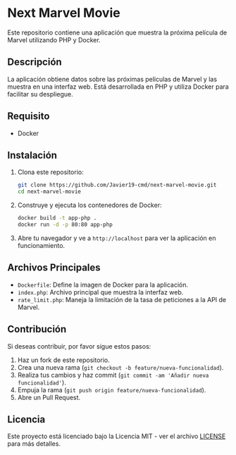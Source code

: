# Next Marvel Movie

Este repositorio contiene una aplicación que muestra la próxima película de Marvel utilizando PHP y Docker.

## Descripción

La aplicación obtiene datos sobre las próximas películas de Marvel y las muestra en una interfaz web. Está desarrollada en PHP y utiliza Docker para facilitar su despliegue.

## Requisito

- Docker

## Instalación

1. Clona este repositorio:
    ```bash
    git clone https://github.com/Javier19-cmd/next-marvel-movie.git
    cd next-marvel-movie
    ```

2. Construye y ejecuta los contenedores de Docker:
    ```bash
    docker build -t app-php .
    docker run -d -p 80:80 app-php
    ```

3. Abre tu navegador y ve a `http://localhost` para ver la aplicación en funcionamiento.

## Archivos Principales

- `Dockerfile`: Define la imagen de Docker para la aplicación.
- `index.php`: Archivo principal que muestra la interfaz web.
- `rate_limit.php`: Maneja la limitación de la tasa de peticiones a la API de Marvel.

## Contribución

Si deseas contribuir, por favor sigue estos pasos:

1. Haz un fork de este repositorio.
2. Crea una nueva rama (`git checkout -b feature/nueva-funcionalidad`).
3. Realiza tus cambios y haz commit (`git commit -am 'Añadir nueva funcionalidad'`).
4. Empuja la rama (`git push origin feature/nueva-funcionalidad`).
5. Abre un Pull Request.

## Licencia

Este proyecto está licenciado bajo la Licencia MIT - ver el archivo [LICENSE](LICENSE) para más detalles.
